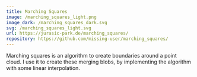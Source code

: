 ```yaml
---
title: Marching Squares
image: /marching_squares_light.png
image_dark: /marching_squares_dark.svg
svg: /marching_squares_light.svg
url: https://jurasic-park.de/marching_squares/
repository: https://github.com/missing-user/marching_squares/
---
```

Marching squares is an algorithm to create boundaries around a point cloud. I use it to create these merging blobs, by implementing the algorithm with some linear interpolation. 